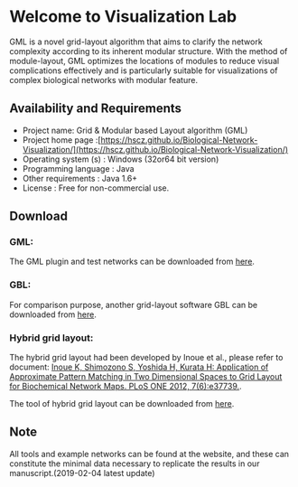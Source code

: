 # Welcome to Visualization Lab 
GML is a novel grid-layout algorithm that aims to clarify the network complexity according to its inherent modular structure. With the method of module-layout, GML optimizes the locations of modules to reduce visual complications effectively and is particularly suitable for visualizations of complex biological networks with modular feature.

## Availability and Requirements
- Project name: Grid & Modular based Layout algorithm (GML)
- Project home page :[https://hscz.github.io/Biological-Network-Visualization/](https://hscz.github.io/Biological-Network-Visualization/) 
- Operating system (s) : Windows (32or64 bit version)
- Programming language : Java
- Other requirements : Java 1.6+
- License : Free for non-commercial use.

## Download
### GML: 
The GML plugin and test networks can be downloaded from [here](https://drive.google.com/open?id=1B8hj42fEfmIHCjnk1UwInzyHBRBZ5gl1).

### GBL:
For comparison purpose, another grid-layout software GBL can be downloaded from [here](https://drive.google.com/open?id=1UrDmUG0_-GopIpJTOls9hOUp9dCXI2-h). 

### Hybrid grid layout:
The hybrid grid layout had been developed by Inoue et al., please refer to document:
[Inoue K, Shimozono S, Yoshida H, Kurata H: Application of Approximate Pattern Matching in Two Dimensional Spaces to Grid Layout for Biochemical Network Maps. PLoS ONE 2012, 7(6):e37739.](http://journals.plos.org/plosone/article?id=10.1371/journal.pone.0037739).

The tool of hybrid grid layout can be downloaded from [here](https://drive.google.com/open?id=1iqeP3SVir3vf_ItFpC_UNaCMMROkf-tW). 

## Note 
All tools and example networks can be found at the website, and these can constitute the minimal data necessary to replicate the results in our manuscript.(2019-02-04 latest update)
